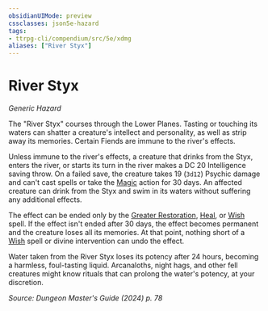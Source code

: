 ```yaml
---
obsidianUIMode: preview
cssclasses: json5e-hazard
tags:
- ttrpg-cli/compendium/src/5e/xdmg
aliases: ["River Styx"]
---
```

# River Styx
*Generic Hazard*  

The "River Styx" courses through the Lower Planes. Tasting or touching its waters can shatter a creature's intellect and personality, as well as strip away its memories. Certain Fiends are immune to the river's effects.

Unless immune to the river's effects, a creature that drinks from the Styx, enters the river, or starts its turn in the river makes a DC 20 Intelligence saving throw. On a failed save, the creature takes 19 (`3d12`) Psychic damage and can't cast spells or take the [Magic](3-Mechanics/CLI/rules/actions.md#Magic) action for 30 days. An affected creature can drink from the Styx and swim in its waters without suffering any additional effects.

The effect can be ended only by the [Greater Restoration](3-Mechanics/CLI/spells/greater-restoration-xphb.md), [Heal](3-Mechanics/CLI/spells/heal-xphb.md), or [Wish](3-Mechanics/CLI/spells/wish-xphb.md) spell. If the effect isn't ended after 30 days, the effect becomes permanent and the creature loses all its memories. At that point, nothing short of a [Wish](3-Mechanics/CLI/spells/wish-xphb.md) spell or divine intervention can undo the effect.

Water taken from the River Styx loses its potency after 24 hours, becoming a harmless, foul-tasting liquid. Arcanaloths, night hags, and other fell creatures might know rituals that can prolong the water's potency, at your discretion.

*Source: Dungeon Master's Guide (2024) p. 78*